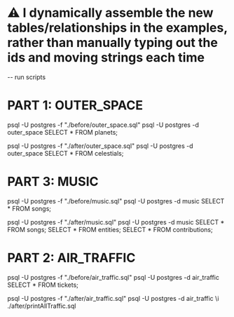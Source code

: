 





# ⚠️ I dynamically assemble the new tables/relationships in the examples, rather than manually typing out the ids and moving strings each time



-- run scripts


# PART 1: OUTER_SPACE

psql -U postgres -f "./before/outer_space.sql"
psql -U postgres -d outer_space
SELECT * FROM planets;

psql -U postgres -f "./after/outer_space.sql"
psql -U postgres -d outer_space
SELECT * FROM celestials;


# PART 3: MUSIC

psql -U postgres -f "./before/music.sql"
psql -U postgres -d music
SELECT * FROM songs;

psql -U postgres -f "./after/music.sql"
psql -U postgres -d music
SELECT * FROM songs;
SELECT * FROM entities;
SELECT * FROM contributions;


# PART 2: AIR_TRAFFIC

psql -U postgres -f "./before/air_traffic.sql"
psql -U postgres -d air_traffic
SELECT * FROM tickets;

psql -U postgres -f "./after/air_traffic.sql"
psql -U postgres -d air_traffic
\i ./after/printAllTraffic.sql

